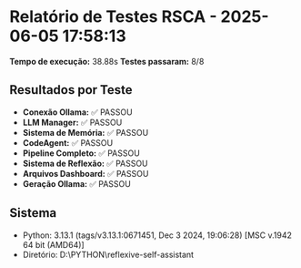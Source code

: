 # Relatório de Testes RSCA - 2025-06-05 17:58:13

**Tempo de execução:** 38.88s
**Testes passaram:** 8/8

## Resultados por Teste

- **Conexão Ollama:** ✅ PASSOU
- **LLM Manager:** ✅ PASSOU
- **Sistema de Memória:** ✅ PASSOU
- **CodeAgent:** ✅ PASSOU
- **Pipeline Completo:** ✅ PASSOU
- **Sistema de Reflexão:** ✅ PASSOU
- **Arquivos Dashboard:** ✅ PASSOU
- **Geração Ollama:** ✅ PASSOU

## Sistema
- Python: 3.13.1 (tags/v3.13.1:0671451, Dec  3 2024, 19:06:28) [MSC v.1942 64 bit (AMD64)]
- Diretório: D:\PYTHON\reflexive-self-assistant

